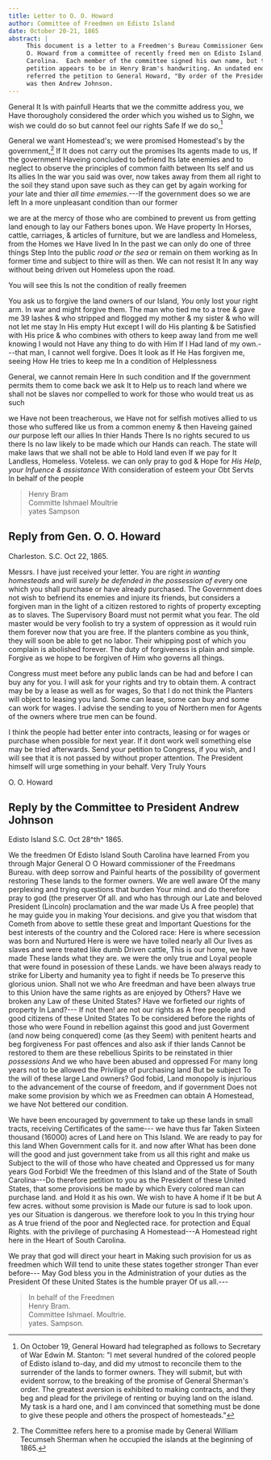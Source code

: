 ```yaml
---
title: Letter to O. O. Howard
author: Committee of Freedmen on Edisto Island
date: October 20-21, 1865
abstract: |
     This document is a letter to a Freedmen's Bureau Commissioner General Oliver
     O. Howard from a committee of recently freed men on Edisto Island, South
     Carolina.  Each member of the committee signed his own name, but the
     petition appears to be in Henry Bram's handwriting. An undated endorsement
     referred the petition to General Howard, "By order of the President," who
     was then Andrew Johnson.
---
```


General It Is with painfull Hearts that we the committe address you, we
Have thorougholy considered the order which you wished us to Sighn, we
wish we could do so but cannot feel our rights Safe If we do so,[^1]

[^1]: On October 19, General Howard had telegraphed as follows to Secretary of
War Edwin M. Stanton: "I met several hundred of the colored people of Edisto
island to-day, and did my utmost to reconcile them to the surrender of the
lands to former owners. They will submit, but with evident sorrow, to the
breaking of the promise of General Sherman's order. The greatest aversion is
exhibited to making contracts, and they beg and plead for the privilege of
renting or buying land on the island. My task is a hard one, and I am convinced
that something must be done to give these people and others the prospect of
homesteads." 

General we want Homestead's; we were promised Homestead's by the
government,[^2] If It does not carry out the promises Its agents made to
us, If the government Haveing concluded to befriend Its late enemies and
to neglect to observe the principles of common faith between Its self
and us Its allies In the war you said was over, now takes away from them
all right to the soil they stand upon save such as they can get by again
working for *your* late and thier *all time ememies*.---If the government
does so we are left In a more unpleasant condition than our former

[^2]: The Committee refers here to a promise made by General William
Tecumseh Sherman when he occupied the islands at the beginning of 1865.

we are at the mercy of those who are combined to prevent us from getting
land enough to lay our Fathers bones upon. We Have property In Horses,
cattle, carriages, & articles of furniture, but we are landless and
Homeless, from the Homes we Have lived In In the past we can only do one
of three things Step Into the public *road or the sea* or remain on them
working as In former time and subject to thire will as then. We can not
resist It In any way without being driven out Homeless upon the road.

You will see this Is not the condition of really freemen

You ask us to forgive the land owners of our Island, *You* only lost
your right arm. In war and might forgive them. The man who tied me to a
tree & gave me 39 lashes & who stripped and flogged my mother & my
sister & who will not let me stay In His empty Hut except I will do His
planting & be Satisfied with His price & who combines with others to
keep away land from me well knowing I would not Have any thing to do
with Him If I Had land of my own.---that man, I cannot well forgive. Does
It look as If He Has forgiven me, seeing How He tries to keep me In a
condition of Helplessness

General, we cannot remain Here In such condition and If the government
permits them to come back we ask It to Help us to reach land where we
shall not be slaves nor compelled to work for those who would treat us
as such

we Have not been treacherous, we Have not for selfish motives allied to
us those who suffered like us from a common enemy & then Haveing gained
*our* purpose left our allies In thier Hands There Is no rights secured
to us there Is no law likely to be made which our Hands can reach. The
state will make laws that we shall not be able to Hold land even If we
pay for It Landless, Homeless. Voteless. we can only pray to god & Hope
for *His Help*, *your Infuence & assistance* With consideration of
esteem your Obt Servts \
 In behalf of the people

> Henry Bram  
> Committe Ishmael Moultrie  
> yates Sampson  

## Reply from Gen. O. O. Howard

Charleston. S.C. Oct 22, 1865.

Messrs. I have just received your letter. You are right *in wanting
homesteads* and will *surely be defended in the possession of ev*ery one
which you shall purchase or have already purchased. The Government does
not wish to befriend its enemies and injure its friends, but considers a
forgiven man in the light of a citizen restored to rights of property
excepting as to slaves. The Supervisory Board must not permit what you
fear. The old master would be very foolish to try a system of
oppression as it would ruin them forever now that you are free. If the
planters combine as you think, they will soon be able to get no labor.
Their whipping post of which you complain is abolished forever. The duty
of forgiveness is plain and simple. Forgive as we hope to be forgiven of
Him who governs all things.

Congress must meet before any public lands can be had and before I can
buy any for you. I will ask for your rights and try to obtain them. A
contract may be by a lease as well as for wages, So that I do not think
the Planters will object to leasing you land. Some can lease, some can
buy and some can work for wages. I advise the sending to you of Northern
men for Agents of the owners where true men can be found.

I think the people had better enter into contracts, leasing or for wages
or purchase when possible for next year. If it dont work well something
else may be tried afterwards. Send your petition to Congress, if you
wish, and I will see that it is not passed by without proper attention.
The President himself will urge something in your behalf. Very Truly
Yours

O. O. Howard

## Reply by the Committee to President Andrew Johnson

Edisto Island S.C. Oct 28^th^ 1865.

We the freedmen Of Edisto Island South Carolina have learned From you
through Major General O O Howard commissioner of the Freedmans Bureau.
with deep sorrow and Painful hearts of the possibility of goverment
restoring These lands to the former owners. We are well aware Of the
many perplexing and trying questions that burden Your mind. and do
therefore pray to god (the preserver Of all. and who has through our
Late and beloved President (Lincoln) proclamation and the war made Us A
free people) that he may guide you in making Your decisions. and give
you that wisdom that Cometh from above to settle these great and
Important Questions for the best interests of the country and the
Colored race: Here is where secession was born and Nurtured Here is were
we have toiled nearly all Our lives as slaves and were treated like dumb
Driven cattle, This is our home, we have made These lands what they are.
we were the only true and Loyal people that were found in posession of
these Lands. we have been always ready to strike for Liberty and
humanity yea to fight if needs be To preserve this glorious union. Shall
not we who Are freedman and have been always true to this Union have the
same rights as are enjoyed by Others? Have we broken any Law of these
United States? Have we forfieted our rights of property In Land?--- If not
then! are not our rights as A free people and good citizens of these
United States To be considered before the rights of those who were Found
in rebellion against this good and just Goverment (and now being
conquered) come (as they Seem) with penitent hearts and beg forgiveness
For past offences and also ask if thier lands Cannot be restored to them
are these rebellious Spirits to be reinstated in thier *possessions* And
we who have been abused and oppressed For many long years not to be
allowed the Privilige of purchasing land But be subject To the will of
these large Land owners? God fobid, Land monopoly is injurious to the
advancement of the course of freedom, and if government Does not make
some provision by which we as Freedmen can obtain A Homestead, we have
Not bettered our condition.

We have been encouraged by government to take up these lands in small
tracts, receiving Certificates of the same--- we have thus far Taken
Sixteen thousand (16000) acres of Land here on This Island. We are ready
to pay for this land When Government calls for it. and now after What
has been done will the good and just government take from us all this
right and make us Subject to the will of those who have cheated and
Oppressed us for many years God Forbid! We the freedmen of this Island
and of the State of South Carolina---Do therefore petition to you as the
President of these United States, that some provisions be made by which
Every colored man can purchase land. and Hold it as his own. We wish to
have A home if It be but A few acres. without some provision is Made our
future is sad to look upon. yes our Situation is dangerous. we therefore
look to you In this trying hour as A true friend of the poor and
Neglected race. for protection and Equal Rights. with the privilege of
purchasing A Homestead---A Homestead right here in the Heart of South
Carolina.

We pray that god will direct your heart in Making such provision for us
as freedmen which Will tend to unite these states together stronger Than
ever before--- May God bless you in the Administration of your duties as
the President Of these United States is the humble prayer Of us all.---

> In behalf of the Freedmen  
> Henry Bram.  
> Committee Ishmael. Moultrie.  
> yates. Sampson.  


